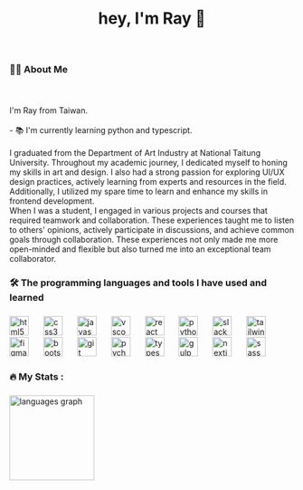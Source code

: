 <h1 align="center">hey, I'm Ray 👋</h1>

###

<br clear="both">

<h3 align="left">👩‍💻  About Me</h3>

###

<br clear="both">

<p align="left">I'm Ray from Taiwan.<br><br>- 📚 I'm currently learning python and typescript.<br><br>I graduated from the Department of Art Industry at National Taitung University. Throughout my academic journey, I dedicated myself to honing my skills in art and design. I also had a strong passion for exploring UI/UX design practices, actively learning from experts and resources in the field. Additionally, I utilized my spare time to learn and enhance my skills in frontend development. <br>When I was a student, I engaged in various projects and courses that required teamwork and collaboration. These experiences taught me to listen to others' opinions, actively participate in discussions, and achieve common goals through collaboration. These experiences not only made me more open-minded and flexible but also turned me into an exceptional team collaborator.</p>

###

<h3 align="left">🛠 The programming languages and tools I have used and learned</h3>

###

<div align="left">
  <img src="https://img.shields.io/badge/HTML5-E34F26?logo=html5&logoColor=white&style=for-the-badge" height="34" alt="html5 logo"  />
  <img width="18" />
  <img src="https://img.shields.io/badge/CSS3-1572B6?logo=css3&logoColor=white&style=for-the-badge" height="34" alt="css3 logo"  />
  <img width="18" />
  <img src="https://img.shields.io/badge/JavaScript-F7DF1E?logo=javascript&logoColor=black&style=for-the-badge" height="34" alt="javascript logo"  />
  <img width="18" />
  <img src="https://img.shields.io/badge/Visual Studio Code-007ACC?logo=visualstudiocode&logoColor=white&style=for-the-badge" height="34" alt="vscode logo"  />
  <img width="18" />
  <img src="https://img.shields.io/badge/React-61DAFB?logo=react&logoColor=black&style=for-the-badge" height="34" alt="react logo"  />
  <img width="18" />
  <img src="https://img.shields.io/badge/Python-3776AB?logo=python&logoColor=white&style=for-the-badge" height="34" alt="python logo"  />
  <img width="18" />
  <img src="https://img.shields.io/badge/Slack-4A154B?logo=slack&logoColor=white&style=for-the-badge" height="34" alt="slack logo"  />
  <img width="18" />
  <img src="https://img.shields.io/badge/Tailwind CSS-06B6D4?logo=tailwindcss&logoColor=black&style=for-the-badge" height="34" alt="tailwindcss logo"  />
  <img width="18" />
  <img src="https://img.shields.io/badge/Figma-F24E1E?logo=figma&logoColor=white&style=for-the-badge" height="34" alt="figma logo"  />
  <img width="18" />
  <img src="https://img.shields.io/badge/Bootstrap-7952B3?logo=bootstrap&logoColor=white&style=for-the-badge" height="34" alt="bootstrap logo"  />
  <img width="18" />
  <img src="https://img.shields.io/badge/Git-F05032?logo=git&logoColor=white&style=for-the-badge" height="34" alt="git logo"  />
  <img width="18" />
  <img src="https://img.shields.io/badge/PyCharm-000000?logo=pycharm&logoColor=white&style=for-the-badge" height="34" alt="pycharm logo"  />
  <img width="18" />
  <img src="https://img.shields.io/badge/TypeScript-3178C6?logo=typescript&logoColor=white&style=for-the-badge" height="34" alt="typescript logo"  />
  <img width="18" />
  <img src="https://img.shields.io/badge/gulp-CF4647?logo=gulp&logoColor=white&style=for-the-badge" height="34" alt="gulp logo"  />
  <img width="18" />
  <img src="https://img.shields.io/badge/Next.js-000000?logo=nextdotjs&logoColor=white&style=for-the-badge" height="34" alt="nextjs logo"  />
  <img width="18" />
  <img src="https://img.shields.io/badge/Sass-CC6699?logo=sass&logoColor=black&style=for-the-badge" height="34" alt="sass logo"  />
</div>

###

<h3 align="left">🔥   My Stats :</h3>

###

<div align="left">
  <img src="https://github-readme-stats.vercel.app/api/top-langs?username=YZRay&locale=en&hide_title=false&layout=compact&card_width=320&langs_count=5&theme=ocean_dark&hide_border=false&order=2" height="150" alt="languages graph"  />
</div>

###
